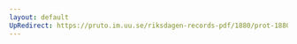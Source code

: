 ```yaml
---
layout: default
UpRedirect: https://pruto.im.uu.se/riksdagen-records-pdf/1880/prot-1880--fk--001/prot-1880--fk--001_002.pdf
---
```

